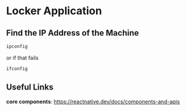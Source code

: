 # Locker Application

## Find the IP Address of the Machine

```bash
ipconfig
```

or if that fails

```bash
ifconfig
```

## Useful Links

**core components**: https://reactnative.dev/docs/components-and-apis
